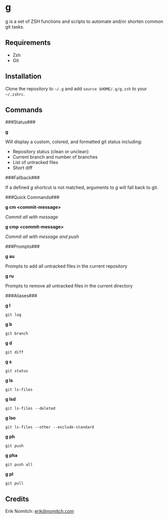 g
=
g is a set of ZSH functions and scripts to automate and/or shorten common git tasks.

Requirements
------------
* Zsh
* Git

Installation
------------
Clone the repository to `~/.g` and add `source $HOME/.g/g.zsh` to your `~/.zshrc`.

Commands
--------

###Status###

**g**

Will display a custom, colored, and formatted git status including:
* Repository status (clean or unclean)
* Current branch and number of branches
* List of untracked files
* Short diff

###Fallback###

If a defined *g* shortcut is not matched, arguments to *g* will fall back to git.

###Quick Commands###

**g cm \<commit-message\>**

*Commit all with message*

**g cmp \<commit-message\>**

*Commit all with message and push*

###Prompts###

**g au**

Prompts to add all untracked files in the current repository

**g ru**

Prompts to remove all untracked files in the current directory

###Aliases###

**g l**

`git log`

**g b**

`git branch`

**g d**

`git diff`

**g s**

`git status`

**g ls**

`git ls-files`

**g lsd**

`git ls-files --deleted`

**g lso**

`git ls-files --other --exclude-standard`

**g ph**

`git push`

**g pha**

`git push all`

**g pl**

`git pull`

Credits
-------
Erik Nomitch: erik@nomitch.com
